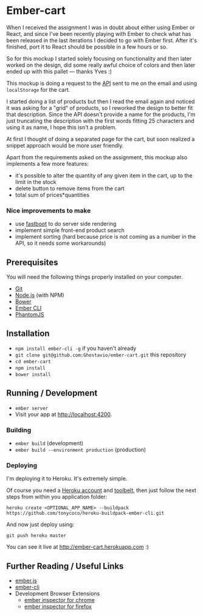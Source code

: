 # Ember-cart

When I received the assignment I was in doubt about either using Ember or React, and since I've been recently playing with Ember to check what has been released in the last iterations I decided to go with Ember first. After it's finished, port it to React should be possible in a few hours or so.

So for this mockup I started solely focusing on functionality and then later worked on the design, did some really awful choice of colors and then later ended up with this pallet — thanks Yves :)

This mockup is doing a request to the [API](http://beta.json-generator.com/api/json/get/4kiDK7gxZ) sent to me on the email and using `localStorage` for the cart.

I started doing a list of products but then I read the email again and noticed it was asking for a "grid" of products, so I reworked the design to better fit that description. Since the API doesn't provide a name for the products, I'm just truncating the description with the first words fitting 25 characters and using it as name, I hope this isn't a problem.

At first I thought of doing a separated page for the cart, but soon realized a snippet approach would be more user friendly.

Apart from the requirements asked on the assignment, this mockup also implements a few more features:
* it's possible to alter the quantity of any given item in the cart, up to the limit in the stock
* delete button to remove items from the cart
* total sum of prices*quantities

### Nice improvements to make
* use [fastboot](https://www.ember-fastboot.com/) to do server side rendering
* implement simple front-end product search
* implement sorting (hard because price is not coming as a number in the API, so it needs some workarounds)

## Prerequisites

You will need the following things properly installed on your computer.

* [Git](http://git-scm.com/)
* [Node.js](http://nodejs.org/) (with NPM)
* [Bower](http://bower.io/)
* [Ember CLI](http://ember-cli.com/)
* [PhantomJS](http://phantomjs.org/)

## Installation

* `npm install ember-cli -g` if you haven't already
* `git clone git@github.com:Ghostavio/ember-cart.git` this repository
* `cd ember-cart`
* `npm install`
* `bower install`

## Running / Development

* `ember server`
* Visit your app at [http://localhost:4200](http://localhost:4200).

### Building

* `ember build` (development)
* `ember build --environment production` (production)

### Deploying

I'm deploying it to Heroku. It's extremely simple.

Of course you need a [Heroku account](https://www.heroku.com/) and [toolbelt](https://toolbelt.heroku.com/), then just follow the next steps from within you application folder:

```
heroku create <OPTIONAL_APP_NAME> --buildpack https://github.com/tonycoco/heroku-buildpack-ember-cli.git
```

And now just deploy using:

```
git push heroku master
```

You can see it live at http://ember-cart.herokuapp.com :)

## Further Reading / Useful Links

* [ember.js](http://emberjs.com/)
* [ember-cli](http://ember-cli.com/)
* Development Browser Extensions
  * [ember inspector for chrome](https://chrome.google.com/webstore/detail/ember-inspector/bmdblncegkenkacieihfhpjfppoconhi)
  * [ember inspector for firefox](https://addons.mozilla.org/en-US/firefox/addon/ember-inspector/)
